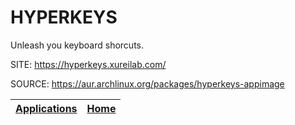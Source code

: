 # HYPERKEYS

 Unleash you keyboard shorcuts.

 SITE: https://hyperkeys.xureilab.com/

 SOURCE: https://aur.archlinux.org/packages/hyperkeys-appimage

 | [Applications](https://portable-linux-apps.github.io/apps.html) | [Home](https://portable-linux-apps.github.io)
 | --- | --- |
